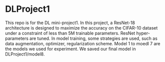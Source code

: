 # DLProject1
This repo is for the DL mini-project1.
In this project, a ResNet-18 architecture is designed to maximize the accuracy on the CIFAR-10 dataset under a constraint of less than 5M trainable parameters. ResNet hyper-parameters are tuned. In model training, some strategies are used, such as data augmentation, optimizer, regularization scheme.
Model 1 to moedl 7 are the models we used for experiment. We saved our final model in DLProject1/model8.
